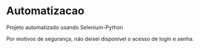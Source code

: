 # Automatizacao
Projeto automatizado usando Selenium-Python

Por motivos de segurança, não deixei disponível o acesso de login e senha.
